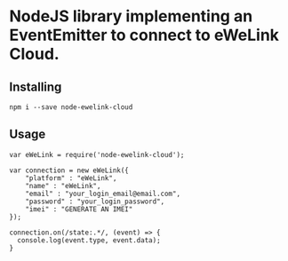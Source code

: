# NodeJS library implementing an EventEmitter to connect to eWeLink Cloud.

## Installing

```
npm i --save node-ewelink-cloud
```

## Usage

```
var eWeLink = require('node-ewelink-cloud');

var connection = new eWeLink({
    "platform" : "eWeLink",
    "name" : "eWeLink",
    "email" : "your_login_email@email.com",
    "password" : "your_login_password",
    "imei" : "GENERATE AN IMEI"
});

connection.on(/state:.*/, (event) => {
  console.log(event.type, event.data);
}
```

